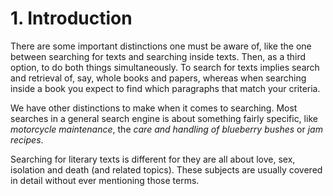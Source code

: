 # 1. Introduction

There are some important distinctions one must be aware of, like the
one between searching for texts and searching inside texts. Then, as a
third option, to do both things simultaneously. To search for texts
implies search and retrieval of, say, whole books and papers, whereas
when searching inside a book you expect to find which paragraphs that
match your criteria.

We have other distinctions to make when it comes to searching. Most
searches in a general search engine is about something fairly
specific, like _motorcycle maintenance_, the _care and handling of
blueberry bushes_ or _jam recipes_.

Searching for literary texts is different for they are all about love,
sex, isolation and death (and related topics). These subjects are
usually covered in detail without ever mentioning those terms.
